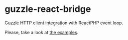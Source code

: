 # guzzle-react-bridge

Guzzle HTTP client integration with ReactPHP event loop.

Please, take a look at [the examples](example/).
